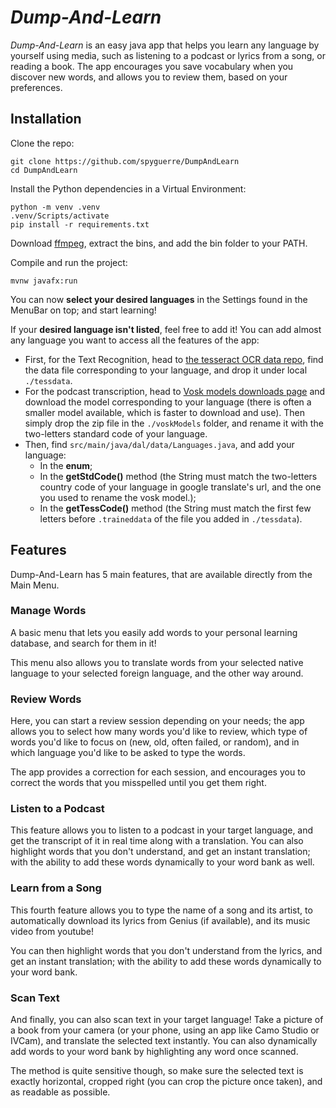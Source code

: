 # *Dump-And-Learn*

*Dump-And-Learn* is an easy java app that helps you learn any
language by yourself using media, such as listening to a podcast or
lyrics from a song, or reading a book. The app encourages you save
vocabulary when you discover new words, and allows you to review
them, based on your preferences.

## Installation

Clone the repo:
```
git clone https://github.com/spyguerre/DumpAndLearn
cd DumpAndLearn
```

Install the Python dependencies in a Virtual Environment:
```
python -m venv .venv
.venv/Scripts/activate
pip install -r requirements.txt
```

Download [ffmpeg](https://www.ffmpeg.org/download.html), extract the
bins, and add the bin folder to your PATH.

Compile and run the project:
```
mvnw javafx:run
```

You can now **select your desired languages** in the Settings found in
the MenuBar on top; and start learning!

If your **desired language isn't listed**, feel free to add it!
You can add almost any language you want to access all the features of
the app:
- First, for the Text Recognition, head to
[the tesseract OCR data repo](https://github.com/tesseract-ocr/tessdata),
find the data file corresponding to your language, and drop it under
local `./tessdata`.
- For the podcast transcription, head to
[Vosk models downloads page](https://alphacephei.com/vosk/models)
and download the model corresponding to your language (there is often
a smaller model available, which is faster to download and use). Then
simply drop the zip file in the `./voskModels` folder,
and rename it with the two-letters standard code of your language.
- Then, find `src/main/java/dal/data/Languages.java`, and add
your language:
    - In the **enum**;
    - In the **getStdCode()** method (the String must match the
  two-letters country code of your language in google translate's url,
  and the one you used to rename the vosk model.);
    - In the **getTessCode()** method (the String must match the
  first few letters before `.traineddata` of the file
  you added in `./tessdata`).

## Features

Dump-And-Learn has 5 main features, that are available directly from
the Main Menu.

### Manage Words

A basic menu that lets you easily add words to your personal learning
database, and search for them in it!

This menu also allows you to translate words from your selected native
language to your selected foreign language, and the other way around.

### Review Words

Here, you can start a review session depending on your needs; the
app allows you to select how many words you'd like to review,
which type of words you'd like to focus on (new,
old, often failed, or random), and in which language you'd like to
be asked to type the words.

The app provides a correction for each session, and encourages you
to correct the words that you misspelled until you get them right.

### Listen to a Podcast

This feature allows you to listen to a podcast in your target language,
and get the transcript of it in real time along with a translation.
You can also highlight words that you don't understand,
and get an instant translation; with the ability to add these words
dynamically to your word bank as well.

### Learn from a Song

This fourth feature allows you to type the name of a song and its artist,
to automatically download its lyrics from Genius (if available), and
its music video from youtube!

You can then highlight words that you don't understand from the lyrics,
and get an instant translation; with the ability to add these words
dynamically to your word bank.

### Scan Text

And finally, you can also scan text in your target language! Take
a picture of a book from your camera (or your phone,
using an app like Camo Studio or IVCam), and translate the
selected text instantly. You can also dynamically add words to your
word bank by highlighting any word once scanned.

The method is quite sensitive though, so make sure the selected text
is exactly horizontal, cropped right (you can crop
the picture once taken), and as readable as possible.

